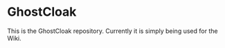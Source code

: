 GhostCloak
==========

This is the GhostCloak repository. Currently it is simply being used for the Wiki.
